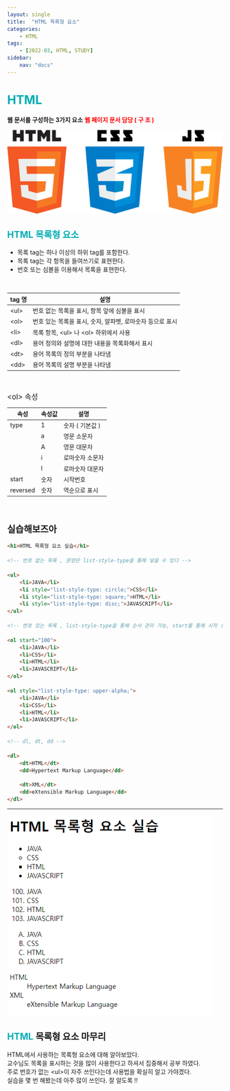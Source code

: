 ```yaml
---
layout: single
title:  "HTML 목록형 요소"
categories: 
    - HTML
tags: 
    - [2022-03, HTML, STUDY]
sidebar:
    nav: "docs"
---
```


# <a style="color:#00adb5">HTML</a>
<b>웹 문서를 구성하는 3가지 요소</b>
<a style="color:red"><b>웹 페이지 문서 담당 ( 구 조 )</b></a><br>
<p align="center"><img src="./../../images/hcj.png"></p>

## <a style="color:#00adb5">HTML 목록형 요소</a>
- 목록 tag는 하나 이상의 하위 tag를 포함한다.
- 목록 tag는 각 항목을 들여쓰기로 표현한다.
- 번호 또는 심볼을 이용해서 목록을 표현한다.
<br>

| tag 명 | 설명 |
|--------|------|
| &lt;ul&gt; | 번호 없는 목록을 표시, 항목 앞에 심볼을 표시 |
| &lt;ol&gt; | 번호 있는 목록을 표시, 숫자, 알파벳, 로마숫자 등으로 표시 |
| &lt;li&gt; | 목록 항목, &lt;ul&gt; 나 &lt;ol&gt; 하위에서 사용 |
| &lt;dl&gt; | 용어 정의와 설명에 대한 내용을 목록화해서 표시 |
| &lt;dt&gt; | 용어 목록의 정의 부분을 나타냄 |
| &lt;dd&gt; | 용어 목록의 설명 부분을 나타냄 |

<br><br>
<big>&lt;ol&gt; 속성</big>

| 속성 | 속성값 | 설명 |
|--------|------|-----|
| type | 1| 숫자 ( 기본값 ) |
|  | a | 영문 소문자 |
|  | A | 영문 대문자 |
|  | i | 로마숫자 소문자 |
|  | l | 로마숫자 대문자 |
| start | 숫자 | 시작번호 |
| reversed | 숫자 | 역순으로 표시 |

<br>

## 실습해보즈아
```html
<h1>HTML 목록형 요소 실습</h1>

<!-- 번호 없는 목록 , 문양은 list-style-type을 통해 넣을 수 있다 -->

<ul>
    <li>JAVA</li>
    <li style="list-style-type: circle;">CSS</li>
    <li style="list-style-type: square;">HTML</li>
    <li style="list-style-type: disc;">JAVASCRIPT</li>
</ul>

<!-- 번호 있는 목록 , list-style-type을 통해 순서 관리 가능, start를 통해 시작 숫자 관리 가능 -->

<ol start="100">
    <li>JAVA</li>
    <li>CSS</li>
    <li>HTML</li>
    <li>JAVASCRIPT</li>
</ol>

<ol style="list-style-type: upper-alpha;">
    <li>JAVA</li>
    <li>CSS</li>
    <li>HTML</li>
    <li>JAVASCRIPT</li>
</ol>

<!-- dl, dt, dd -->

<dl>
    <dt>HTML</dt>
    <dd>Hypertext Markup Language</dd>
    
    <dt>XML</dt>
    <dd>eXtensible Markup Language</dd>
</dl>
```

<hr>
<img src="./../../images/list.png">


## <a style="color:#00adb5">HTML</a> 목록형 요소 마무리
HTML에서 사용하는 목록형 요소에 대해 알아보았다.<br>
교수님도 목록을 표시하는 것을 많이 사용한다고 하셔서 집중해서 공부 하였다.<br>
주로 번호가 없는 &lt;ul&gt;이 자주 쓰인다는데 사용법을 확실히 알고 가야겠다.<br>
실습을 몇 번 해봤는데 아주 많이 쓰인다. 잘 알도록 !!